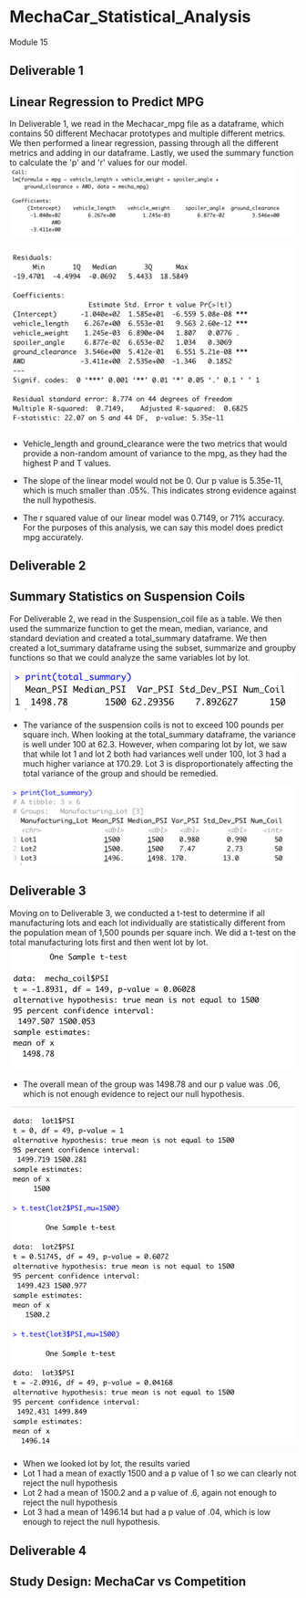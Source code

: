 # MechaCar_Statistical_Analysis
Module 15
## Deliverable 1
## Linear Regression to Predict MPG
In Deliverable 1, we read in the Mechacar_mpg file as a dataframe, which contains 50 different Mechacar prototypes and multiple different metrics. We then performed a linear regression, passing through all the different metrics and adding in our dataframe. Lastly, we used the summary function to calculate the 'p' and 'r' values for our model. 
![image](https://github.com/aisligrace/MechaCar_Statistical_Analysis/blob/main/Screen%20Shot%202022-04-16%20at%2012.16.47%20PM.png)


![image](https://github.com/aisligrace/MechaCar_Statistical_Analysis/blob/main/Screen%20Shot%202022-04-16%20at%2012.17.48%20PM.png)

* Vehicle_length and ground_clearance were the two metrics that would provide a non-random amount of variance to the mpg, as they had the highest P and T values. 

* The slope of the linear model would not be 0. Our p value is 5.35e-11, which is much smaller than .05%. This indicates strong evidence against the null hypothesis. 

* The r squared value of our linear model was 0.7149, or 71% accuracy. For the purposes of this analysis, we can say this model does predict mpg accurately. 


## Deliverable 2

## Summary Statistics on Suspension Coils
For Deliverable 2, we read in the Suspension_coil file as a table. We then used the summarize function to get the mean, median, variance, and standard deviation and created a total_summary dataframe. We then created a lot_summary dataframe using the subset, summarize and groupby functions so that we could analyze the same variables lot by lot. 

![image](https://github.com/aisligrace/MechaCar_Statistical_Analysis/blob/main/Screen%20Shot%202022-04-16%20at%2012.38.58%20PM.png)

* The variance of the suspension coils is not to exceed 100 pounds per square inch. When looking at the total_summary dataframe, the variance is well under 100 at 62.3. However, when comparing lot by lot, we saw that while lot 1 and lot 2 both had variances well under 100, lot 3 had a much higher variance at 170.29. Lot 3 is disproportionately affecting the total variance of the group and should be remedied.

![image](https://github.com/aisligrace/MechaCar_Statistical_Analysis/blob/main/Screen%20Shot%202022-04-16%20at%2012.38.36%20PM.png)


## Deliverable 3
Moving on to Deliverable 3, we conducted a t-test to determine if all manufacturing lots and each lot individually are statistically different from the population mean of 1,500 pounds per square inch. We did a t-test on the total manufacturing lots first and then went lot by lot. 
![image](https://github.com/aisligrace/MechaCar_Statistical_Analysis/blob/main/Screen%20Shot%202022-04-16%20at%2012.45.32%20PM.png)

* The overall mean of the group was 1498.78 and our p value was .06, which is not enough evidence to reject our null hypothesis. 

![image](https://github.com/aisligrace/MechaCar_Statistical_Analysis/blob/main/Screen%20Shot%202022-04-16%20at%2012.46.23%20PM.png)

* When we looked lot by lot, the results varied 
* Lot 1 had a mean of exactly 1500 and a p value of 1 so we can clearly not reject the null hypothesis
* Lot 2 had a mean of 1500.2 and a p value of .6, again not enough to reject the null hypothesis
* Lot 3 had a mean of 1496.14 but had a p value of .04, which is low enough to reject the null hypothesis. 


## Deliverable 4
## Study Design: MechaCar vs Competition
